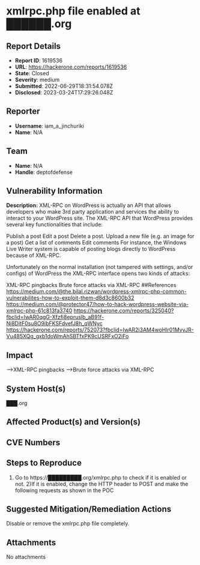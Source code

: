 # xmlrpc.php file enabled at ██████.org

## Report Details
- **Report ID**: 1619536
- **URL**: https://hackerone.com/reports/1619536
- **State**: Closed
- **Severity**: medium
- **Submitted**: 2022-06-29T18:31:54.078Z
- **Disclosed**: 2023-03-24T17:29:26.048Z

## Reporter
- **Username**: iam_a_jinchuriki
- **Name**: N/A

## Team
- **Name**: N/A
- **Handle**: deptofdefense

## Vulnerability Information
**Description:**
XML-RPC on WordPress is actually an API that allows developers who make 3rd party application and services the ability to interact to your WordPress site. The XML-RPC API that WordPress provides several key functionalities that include:

Publish a post
Edit a post
Delete a post.
Upload a new file (e.g. an image for a post)
Get a list of comments
Edit comments
For instance, the Windows Live Writer system is capable of posting blogs directly to WordPress because of XML-RPC.

Unfortunately on the normal installation (not tampered with settings, and/or configs) of WordPress the XML-RPC interface opens two kinds of attacks:

XML-RPC pingbacks
Brute force attacks via XML-RPC
##References
https://medium.com/@the.bilal.rizwan/wordpress-xmlrpc-php-common-vulnerabilites-how-to-exploit-them-d8d3c8600b32
https://medium.com/@protector47/how-to-hack-wordpress-website-via-xmlrpc-php-61c813fa3740
https://hackerone.com/reports/325040?fbclid=IwAR0qgG-Xfzfi8epruslb_aB91f-Nj8DitF0su8O9ibFKSFdvefJ8h_qWNyc
https://hackerone.com/reports/752073?fbclid=IwAR2i3AM4woHlr01MvyJR-Vu485XQg_gxb1doWmAhSBTfxPK9cUSRFxO2iFo

## Impact

-->XML-RPC pingbacks
-->Brute force attacks via XML-RPC

## System Host(s)
███.org

## Affected Product(s) and Version(s)


## CVE Numbers


## Steps to Reproduce
1) Go to https://█████████.org/xmlrpc.php to check if it is enabled or not.
2)If it is enabled, change the HTTP header to POST and make the following requests as shown in the POC

## Suggested Mitigation/Remediation Actions
Disable or remove the xmlrpc.php file completely.



## Attachments
No attachments
